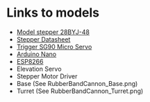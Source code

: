 # Links to models
* [Model stepper 28BYJ-48](https://www.thingiverse.com/thing:151379)
 * [Stepper Datasheet](http://robocraft.ru/files/datasheet/28BYJ-48.pdf)
* [Trigger SG90 Micro Servo](https://www.thingiverse.com/thing:697243)
* [Arduino Nano](https://www.thingiverse.com/thing:1759942)
* [ESP8266](https://www.thingiverse.com/thing:1933779)
* Elevation Servo
* Stepper Motor Driver
* Base (See RubberBandCannon_Base.png)
* Turret (See RubberBandCannon_Turret.png)